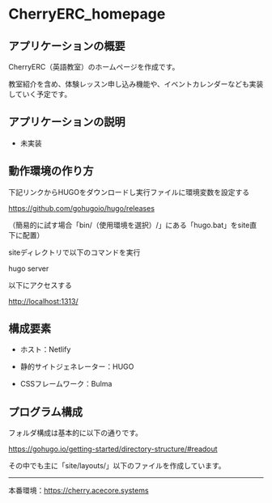 # CherryERC_homepage

## アプリケーションの概要

CherryERC（英語教室）のホームページを作成です。

教室紹介を含め、体験レッスン申し込み機能や、イベントカレンダーなども実装していく予定です。

## アプリケーションの説明

- 未実装

## 動作環境の作り方

下記リンクからHUGOをダウンロードし実行ファイルに環境変数を設定する

<https://github.com/gohugoio/hugo/releases>

（簡易的に試す場合「bin/（使用環境を選択）/」にある「hugo.bat」をsite直下に配置）

siteディレクトリで以下のコマンドを実行

hugo server

以下にアクセスする

<http://localhost:1313/>

## 構成要素

- ホスト：Netlify

- 静的サイトジェネレーター：HUGO

- CSSフレームワーク：Bulma

## プログラム構成

フォルダ構成は基本的に以下の通りです。

<https://gohugo.io/getting-started/directory-structure/#readout>

その中でも主に「site/layouts/」以下のファイルを作成しています。

---

本番環境：<https://cherry.acecore.systems>
